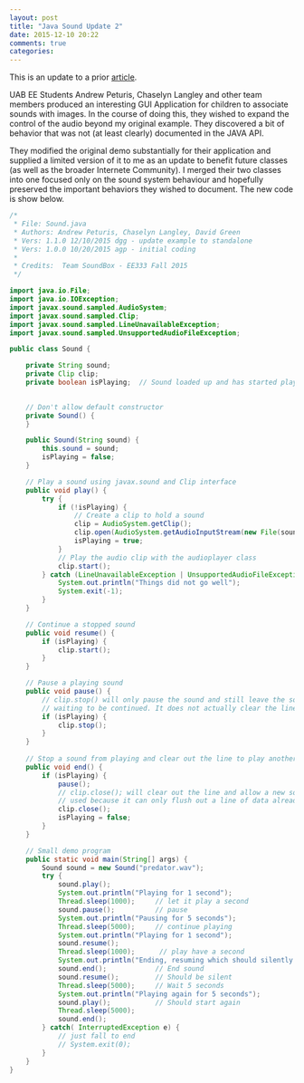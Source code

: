 ```yaml
---
layout: post
title: "Java Sound Update 2"
date: 2015-12-10 20:22
comments: true
categories: 
---
```

This is an update to a prior [article](http://dgreen.github.io/blog/2014/10/23/java-sound-update/).

UAB EE Students Andrew Peturis, Chaselyn Langley and other team members produced an interesting 
GUI Application for children to associate sounds with images.  In the course of doing this, they
wished to expand the control of the audio beyond my original example.  They discovered a bit of
behavior that was not (at least clearly) documented in the JAVA API.

They modified the original demo substantially for their application and supplied a limited
version of it to me as an update to benefit future classes (as well as the broader Internete
Community).  I merged their two classes into one focused only on the sound system behaviour and
hopefully preserved the important behaviors they wished to document.  The new code is show below.

```java
/*
 * File: Sound.java
 * Authors: Andrew Peturis, Chaselyn Langley, David Green
 * Vers: 1.1.0 12/10/2015 dgg - update example to standalone
 * Vers: 1.0.0 10/20/2015 agp - initial coding
 *
 * Credits:  Team SoundBox - EE333 Fall 2015
 */

import java.io.File;
import java.io.IOException;
import javax.sound.sampled.AudioSystem;
import javax.sound.sampled.Clip;
import javax.sound.sampled.LineUnavailableException;
import javax.sound.sampled.UnsupportedAudioFileException;

public class Sound {

    private String sound;
    private Clip clip;
    private boolean isPlaying;  // Sound loaded up and has started playing (may be paused)
    

    // Don't allow default constructor
    private Sound() {
    }

    public Sound(String sound) {
        this.sound = sound;
        isPlaying = false;
    }

    // Play a sound using javax.sound and Clip interface
    public void play() {
        try {
            if (!isPlaying) {
                // Create a clip to hold a sound
                clip = AudioSystem.getClip();
                clip.open(AudioSystem.getAudioInputStream(new File(sound)));
                isPlaying = true;
            }
            // Play the audio clip with the audioplayer class
            clip.start();
        } catch (LineUnavailableException | UnsupportedAudioFileException | IOException e ) {
            System.out.println("Things did not go well");
            System.exit(-1);
        }
    }

    // Continue a stopped sound
    public void resume() {
        if (isPlaying) {
            clip.start();
        }
    }

    // Pause a playing sound
    public void pause() {
        // clip.stop() will only pause the sound and still leave the sound in the line
        // waiting to be continued. It does not actually clear the line so a new action could be performed.
        if (isPlaying) {
            clip.stop();
        }
    }
    
    // Stop a sound from playing and clear out the line to play another sound if need be.
    public void end() {
        if (isPlaying) {
            pause();        
            // clip.close(); will clear out the line and allow a new sound to play. clip.flush() was not 
            // used because it can only flush out a line of data already performed.
            clip.close();
            isPlaying = false;
        }
    }

    // Small demo program
    public static void main(String[] args) {
        Sound sound = new Sound("predator.wav");
        try {
            sound.play();
            System.out.println("Playing for 1 second");
            Thread.sleep(1000);     // let it play a second
            sound.pause();          // pause
            System.out.println("Pausing for 5 seconds");
            Thread.sleep(5000);     // continue playing
            System.out.println("Playing for 1 second");
            sound.resume();
            Thread.sleep(1000);      // play have a second
            System.out.println("Ending, resuming which should silently fail");
            sound.end();            // End sound
            sound.resume();         // Should be silent
            Thread.sleep(5000);     // Wait 5 seconds
            System.out.println("Playing again for 5 seconds");
            sound.play();           // Should start again
            Thread.sleep(5000);
            sound.end();
        } catch( InterruptedException e) {
            // just fall to end
            // System.exit(0);
        }
    }
}

```
